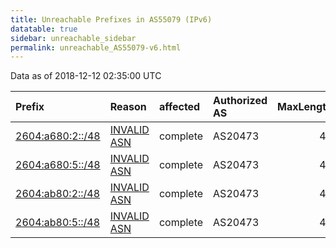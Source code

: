 ```yaml
---
title: Unreachable Prefixes in AS55079 (IPv6)
datatable: true
sidebar: unreachable_sidebar
permalink: unreachable_AS55079-v6.html
---
```


Data as of 2018-12-12 02:35:00 UTC


<div class="datatable-begin"></div>

| Prefix                                                     | Reason                                                                                                  | affected   | Authorized AS   |   MaxLength | Anchor                           |   unreachable /48s |
|:-----------------------------------------------------------|:--------------------------------------------------------------------------------------------------------|:-----------|:----------------|------------:|:---------------------------------|-------------------:|
| [2604:a680:2::/48](https://stat.ripe.net/2604:a680:2::/48) | [INVALID ASN](https://rpki-validator.ripe.net/announcement-preview?asn=AS55079&prefix=2604:a680:2::/48) | complete   | AS20473         |          48 | [ARIN](unreachable_ARIN-v6.html) |                  1 |
| [2604:a680:5::/48](https://stat.ripe.net/2604:a680:5::/48) | [INVALID ASN](https://rpki-validator.ripe.net/announcement-preview?asn=AS55079&prefix=2604:a680:5::/48) | complete   | AS20473         |          48 | [ARIN](unreachable_ARIN-v6.html) |                  1 |
| [2604:ab80:2::/48](https://stat.ripe.net/2604:ab80:2::/48) | [INVALID ASN](https://rpki-validator.ripe.net/announcement-preview?asn=AS55079&prefix=2604:ab80:2::/48) | complete   | AS20473         |          48 | [ARIN](unreachable_ARIN-v6.html) |                  1 |
| [2604:ab80:5::/48](https://stat.ripe.net/2604:ab80:5::/48) | [INVALID ASN](https://rpki-validator.ripe.net/announcement-preview?asn=AS55079&prefix=2604:ab80:5::/48) | complete   | AS20473         |          48 | [ARIN](unreachable_ARIN-v6.html) |                  1 |

<div class="datatable-end"></div>